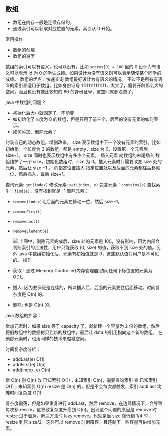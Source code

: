 ## 数组

- 数组在内存一般是连续存储的。
- 通过索引可以获取对应位置的元素。索引从 0 开始。

常用操作

- 数组的创建
- 数组的遍历

数组的索引可以有语义，也可以没有。比如 `scores[0] = 100` 里的 0 设计为有语义可以表示 id 为 0 的学生成绩。如果设计为没有语义则可以表示随便某个同学的成绩。
数组的优点：快速查询
数组最好设计为有语义的情况。
不过不是所有有语义的索引都适用于数组。比如身份证号 11111111111111，太大了，需要开辟那么大的空间，而且也没有像比较短的 66 的身份证号，这空间就都浪费了。

java 中数组的问题？

- 初始化后大小就固定了，不能变
- 如初始化了长度为 8 的数组，但是只用了前三个，后面的没有元素的如何表示。
- 如何添加、删除元素？

封装自己的动态数组。增删改查。
size 表示数组中下一个没有元素的索引。比如初始化一个长度为 3 的数组，都是 empty，size 为 0，设置第一个元素后，size+1。
size 同时也表示数组中有多少个元素。
插入元素
向数组的末尾插入
数组维护了一个 size，初始化数组时，size 为 0。插入元素时只需要改变 size 处的元素，然后让 size +1 。
向指定位置插入
指定位置处以及后面的元素都往后移动一位，然后插入，最后 size+1。

查询元素: `get(index)`
修改元素: `set(index, e)`
包含元素：`contains(e)`
查找索引：`find(e)`，没有找到就是 -1
删除元素：

- `remove(index)`让后面的元素左移动一位，然后 size -1。
- `removeFirst()`
- `removeLast()`
- `removeElement(e)`

  ![](./imgs/2021-05-29-11-22-26.png)
  上图中，删除元素完成后，size 处的元素是 100，没有影响，因为内部会判断索引的合法性，用户只能获取 [0, size) 的值，获取不到 size 处的值。另外 java 中数组初始化后，元素有初始值就是 0，这些默认值对用户是不可见的。
  操作

- 获取：通过 Memory Controller(内存管理器)访问任何下标位置的元素为 O(1)。
- 插入: 因为要保证是连续的，所以插入后，后面的元素要往后面移动。时间复杂度是 O(n) 的。
- 删除: 也是 O(n) 的。

java 数组的扩容：

增加元素时，如果 size 等于 capacity 了，就新建一个容量为 2 倍的数组，然后将旧数组中的数据拷贝到新的数组中，最后让 data 的引用指向这个新的数组。
在删除元素时，也用同样的技术来缩减空间。

时间复杂度分析：

- addLast(e) O(1)
- addFirst(e) O(n)
- add(index, e) O(n)

增 O(n)
删 O(n)
改 已知索引 O(1)；未知索引 O(n)，需要查询索引
查 已知索引 O(1)；未知索引 O(n)
resize 是 O(n) 的，但是不会每次都触发，索引 addLast 均摊时间复杂度 O(1)

复杂度震荡，但是如果重复进行 addLast，然后 remove，在边缘情况下，会导致每次都 resize，这导致复杂度升高到 O(n)。出现这个问题的原因是 remove 时 resize 过于着急。解决方法时 lazy remove。也就是当 size 降低到 1/4 时，resize 到原 size/2。这样可以 remove 时懒降容，且还剩下一些容量可供增加元素。
